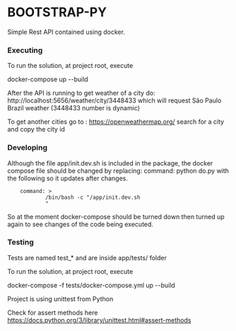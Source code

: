 # BOOTSTRAP-PY #

Simple Rest API contained using docker.


### Executing

To run the solution, at project root, execute 

docker-compose up --build

After the API is running to get weather of a city do:
http://localhost:5656/weather/city/3448433 which will request São Paulo Brazil weather (3448433 number is dynamic)

To get another cities go to : https://openweathermap.org/ search for a city and copy the city id


### Developing

Although the file app/init.dev.sh is included in the package, the docker compose file should be changed by replacing: command:  python do.py with the following so it updates after changes.

        command: >
                /bin/bash -c "/app/init.dev.sh
                "


So at the moment docker-compose should be turned down then turned up again to see changes of the code being executed.



### Testing

Tests are named test_* and are inside app/tests/ folder

To run the solution, at project root, execute 

docker-compose -f tests/docker-compose.yml up --build

Project is using unittest from Python

Check for assert methods here https://docs.python.org/3/library/unittest.html#assert-methods





